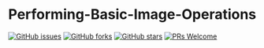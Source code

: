 # Performing-Basic-Image-Operations
[![GitHub issues](https://img.shields.io/github/issues/Develop-Packt/Performing-Basic-Image-Operations.svg)](https://github.com/Develop-Packt/Performing-Basic-Image-Operations/issues)
[![GitHub forks](https://img.shields.io/github/forks/Develop-Packt/Performing-Basic-Image-Operations.svg)](https://github.com/Develop-Packt/Performing-Basic-Image-Operations/network)
[![GitHub stars](https://img.shields.io/github/stars/Develop-Packt/Performing-Basic-Image-Operations.svg)](https://github.com/Develop-Packt/Performing-Basic-Image-Operations/stargazers)
[![PRs Welcome](https://img.shields.io/badge/PRs-welcome-brightgreen.svg)](https://github.com/Develop-Packt/Performing-Basic-Image-Operations/pulls)
